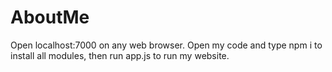 # AboutMe

Open localhost:7000 on any web browser. Open my code and type npm i to install all modules, then run app.js to run my website.
